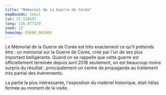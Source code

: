 ```yaml
---
title: "Mémorial de la Guerre de Corée"
mapBounds: seoul
lat: 37.536657
long: 126.977129
zoom: 12
homeimg: D5600_003464
---
```

Le Mémorial de la Guerre de Corée est très exactement ce qu'il prétends être : un mémorial sur la Guerre de Corée, créé
par l'un de ses plus important belligérants. Quand on se rappelle que cette guerre est officiellement terminée depuis
avril 2018 seulement, on est beaucoup moins surpris du résultat : principalement un centre de propagande au traitement
_très_ partial des évènements.

La partie la plus intéressante, l'exposition du matériel historique, était hélas fermée au moment de la visite.